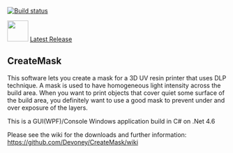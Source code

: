 [![Build status](https://ci.appveyor.com/api/projects/status/s8509rn5n8khd8pp?svg=true)](https://ci.appveyor.com/project/Devoney/createmask)

<img src="https://raw.githubusercontent.com/Devoney/CreateMask/master/CreateMask.Gui/favicon.ico" width="48" /> [Latest Release](https://github.com/Devoney/CreateMask/releases/latest)

## CreateMask
This software lets you create a mask for a 3D UV resin printer that uses DLP technique.
A mask is used to have homogeneous light intensity across the build area. 
When you want to print objects that cover quiet some surface of the build area, you
definitely want to use a good mask to prevent under and over exposure of the layers.

This is a GUI(WPF)/Console Windows application build in C# on .Net 4.6

Please see the wiki for the downloads and further information: https://github.com/Devoney/CreateMask/wiki